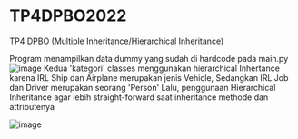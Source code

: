 # TP4DPBO2022
TP4 DPBO (Multiple Inheritance/Hierarchical Inheritance)

Program menampilkan data dummy yang sudah di hardcode pada main.py
![image](https://user-images.githubusercontent.com/82450154/156932679-1ce32e2f-0802-4b85-8de8-2cb0fe129475.png)
Kedua 'kategori' classes menggunakan hierarchical Inhertance karena IRL Ship dan Airplane merupakan jenis Vehicle, Sedangkan IRL Job dan Driver merupakan seorang 'Person'
Lalu, penggunaan Hierarchical Inheritance agar lebih straight-forward saat inheritance methode dan attributenya 

![image](https://user-images.githubusercontent.com/82450154/156932459-e0707c48-7859-47be-8edf-98bb55a3d96b.png)
